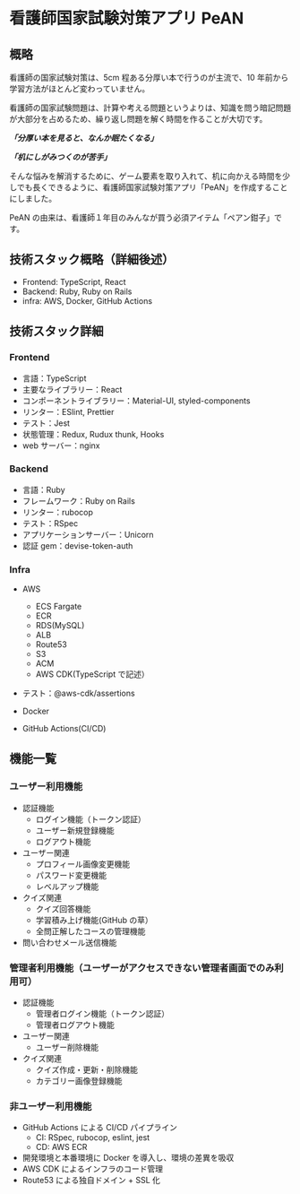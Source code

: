# 看護師国家試験対策アプリ PeAN

## 概略

看護師の国家試験対策は、5cm 程ある分厚い本で行うのが主流で、10 年前から学習方法がほとんど変わっていません。

看護師の国家試験問題は、計算や考える問題というよりは、知識を問う暗記問題が大部分を占めるため、繰り返し問題を解く時間を作ることが大切です。

**_「分厚い本を見ると、なんか眠たくなる」_**

**_「机にしがみつくのが苦手」_**

そんな悩みを解消するために、ゲーム要素を取り入れて、机に向かえる時間を少しでも長くできるように、看護師国家試験対策アプリ「PeAN」を作成することにしました。

PeAN の由来は、看護師１年目のみんなが買う必須アイテム「ペアン鉗子」です。

## 技術スタック概略（詳細後述）

- Frontend: TypeScript, React
- Backend: Ruby, Ruby on Rails
- infra: AWS, Docker, GitHub Actions

## 技術スタック詳細

### Frontend

- 言語：TypeScript
- 主要なライブラリー：React
- コンポーネントライブラリー：Material-UI, styled-components
- リンター：ESlint, Prettier
- テスト：Jest
- 状態管理：Redux, Rudux thunk, Hooks
- web サーバー：nginx

### Backend

- 言語：Ruby
- フレームワーク：Ruby on Rails
- リンター：rubocop
- テスト：RSpec
- アプリケーションサーバー：Unicorn
- 認証 gem：devise-token-auth

### Infra

- AWS

  - ECS Fargate
  - ECR
  - RDS(MySQL)
  - ALB
  - Route53
  - S3
  - ACM
  - AWS CDK(TypeScript で記述）

- テスト：@aws-cdk/assertions

- Docker
- GitHub Actions(CI/CD)

## 機能一覧

### ユーザー利用機能

- 認証機能
  - ログイン機能（トークン認証）
  - ユーザー新規登録機能
  - ログアウト機能
- ユーザー関連
  - プロフィール画像変更機能
  - パスワード変更機能
  - レベルアップ機能
- クイズ関連
  - クイズ回答機能
  - 学習積み上げ機能(GitHub の草）
  - 全問正解したコースの管理機能
- 問い合わせメール送信機能

### 管理者利用機能（ユーザーがアクセスできない管理者画面でのみ利用可）

- 認証機能
  - 管理者ログイン機能（トークン認証）
  - 管理者ログアウト機能
- ユーザー関連
  - ユーザー削除機能
- クイズ関連
  - クイズ作成・更新・削除機能
  - カテゴリー画像登録機能

### 非ユーザー利用機能

- GitHub Actions による CI/CD パイプライン
  - CI: RSpec, rubocop, eslint, jest
  - CD: AWS ECR
- 開発環境と本番環境に Docker を導入し、環境の差異を吸収
- AWS CDK によるインフラのコード管理
- Route53 による独自ドメイン + SSL 化
